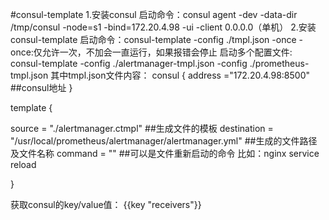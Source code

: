 #consul-template
1.安装consul 启动命令：consul agent -dev -data-dir /tmp/consul -node=s1 -bind=172.20.4.98 -ui -client 0.0.0.0（单机）
2.安装consul-template 启动命令：consul-template -config ./tmpl.json -once
-once:仅允许一次，不加会一直运行，如果报错会停止
启动多个配置文件: consul-template -config ./alertmanager-tmpl.json -config ./prometheus-tmpl.json
其中tmpl.json文件内容：
consul {
        address ="172.20.4.98:8500" ##consul地址
}

template {

source = "./alertmanager.ctmpl" ##生成文件的模板
destination = "/usr/local/prometheus/alertmanager/alertmanager.yml" ##生成的文件路径及文件名称
command = ""  ##可以是文件重新启动的命令 比如：nginx service reload 

}


获取consul的key/value值：
{{key "receivers"}}